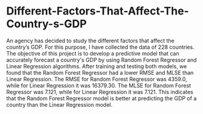 # Different-Factors-That-Affect-The-Country-s-GDP
An agency has decided to study the different factors that affect the country’s GDP. For this purpose, I have collected the data of 228 countries.
The objective of this project is to develop a predictive model that can accurately forecast a country's GDP by using Random Forest Regressor and Linear Regression algorithms. 
After training and testing both models, we found that the Random Forest Regressor had a lower RMSE and MLSE than Linear Regression. The RMSE for Random Forest Regressor was 4359.0, while for Linear Regression it was 16379.30. The MLSE for Random Forest Regressor was 7.121, while for Linear Regression it was 7.121. This indicates that the Random Forest Regressor model is better at predicting the GDP of a country than the Linear Regression model.
